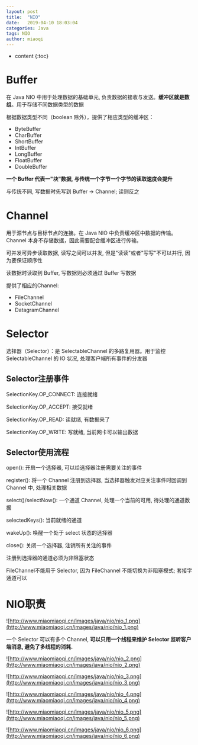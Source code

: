 ```yaml
---
layout: post
title:  "NIO"
date:   2019-04-10 18:03:04
categories: Java
tags: NIO
author: miaoqi
---
```


* content
{:toc}
# Buffer

在 Java NIO 中用于处理数据的基础单元, 负责数据的接收与发送。**缓冲区就是数组**。用于存储不同数据类型的数据

根据数据类型不同（boolean 除外），提供了相应类型的缓冲区：
* ByteBuffer
* CharBuffer
* ShortBuffer
* IntBuffer
* LongBuffer
* FloatBuffer
* DoubleBuffer

**一个 Buffer 代表一"块"数据, 与传统一个字节一个字节的读取速度会提升**

与传统不同, 写数据时先写到 Buffer -> Channel; 读则反之

# Channel

用于源节点与目标节点的连接。在 Java NIO 中负责缓冲区中数据的传输。Channel 本身不存储数据，因此需要配合缓冲区进行传输。

可并发可异步读取数据, 读写之间可以并发, 但是"读读"或者"写写"不可以并行, 因为要保证顺序性

读数据时读取到 Buffer, 写数据则必须通过 Buffer 写数据

提供了相应的Channel:

* FileChannel
* SocketChannel
* DatagramChannel

# Selector

选择器（Selector）：是 SelectableChannel 的多路复用器。用于监控 SelectableChannel 的 IO 状况, 处理客户端所有事件的分发器

## Selector注册事件

SelectionKey.OP_CONNECT: 连接就绪

SelectionKey.OP_ACCEPT: 接受就绪

SelectionKey.OP_READ: 读就绪, 有数据来了

SelectionKey.OP_WRITE: 写就绪, 当前网卡可以输出数据

## Selector使用流程

open(): 开启一个选择器, 可以给选择器注册需要关注的事件

register(): 将一个 Channel 注册到选择器, 当选择器触发对应关注事件时回调到 Channel 中, 处理相关数据

select()/selectNow(): 一个通道 Channel, 处理一个当前的可用, 待处理的通道数据

selectedKeys(): 当前就绪的通道

wakeUp(): 唤醒一个处于 select 状态的选择器

close(): 关闭一个选择器, 注销所有关注的事件

注册到选择器的通道必须为非阻塞状态

FileChannel不能用于 Selector, 因为 FileChannel 不能切换为非阻塞模式; 套接字通道可以







# NIO职责

![http://www.miaomiaoqi.cn/images/java/nio/nio_1.png](http://www.miaomiaoqi.cn/images/java/nio/nio_1.png)

一个 Selector 可以有多个 Channel, **可以只用一个线程来维护 Selector 监听客户端消息, 避免了多线程的消耗.**

![http://www.miaomiaoqi.cn/images/java/nio/nio_2.png](http://www.miaomiaoqi.cn/images/java/nio/nio_2.png)

![http://www.miaomiaoqi.cn/images/java/nio/nio_3.png](http://www.miaomiaoqi.cn/images/java/nio/nio_3.png)

![http://www.miaomiaoqi.cn/images/java/nio/nio_4.png](http://www.miaomiaoqi.cn/images/java/nio/nio_4.png)

![http://www.miaomiaoqi.cn/images/java/nio/nio_5.png](http://www.miaomiaoqi.cn/images/java/nio/nio_5.png)

![http://www.miaomiaoqi.cn/images/java/nio/nio_6.png](http://www.miaomiaoqi.cn/images/java/nio/nio_6.png)

